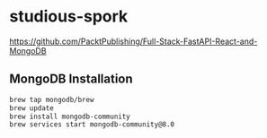 # studious-spork

https://github.com/PacktPublishing/Full-Stack-FastAPI-React-and-MongoDB

## MongoDB Installation

```bash
brew tap mongodb/brew
brew update
brew install mongodb-community
brew services start mongodb-community@8.0
```